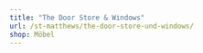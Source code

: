 ```yaml
---
title: "The Door Store & Windows"
url: /st-matthews/the-door-store-und-windows/
shop: Möbel
---
```

